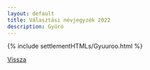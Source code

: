 ```yaml
---
layout: default
title: Választási névjegyzék 2022
description: Gyúró
---
```


{% include settlementHTMLs/Gyuuroo.html %}

[Vissza](../)